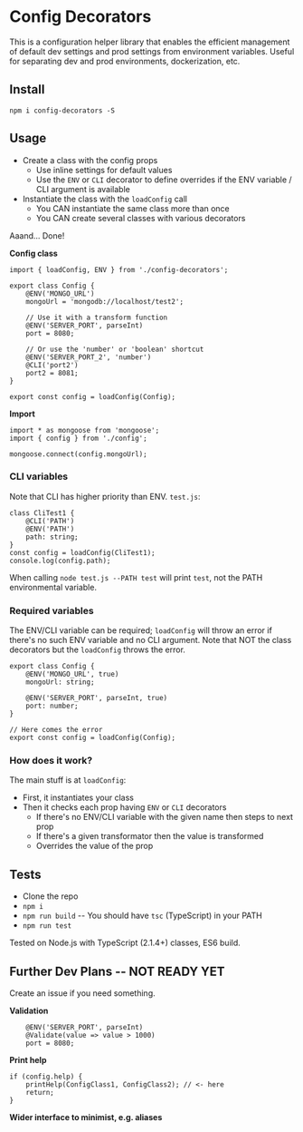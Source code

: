 # Config Decorators

This is a configuration helper library that enables the efficient management of
default dev settings and prod settings from environment variables. Useful for separating
dev and prod environments, dockerization, etc.


## Install

`npm i config-decorators -S`


## Usage

- Create a class with the config props
  - Use inline settings for default values
  - Use the `ENV` or `CLI` decorator to define overrides if the ENV variable / CLI argument is available
- Instantiate the class with the `loadConfig` call
  - You CAN instantiate the same class more than once
  - You CAN create several classes with various decorators

Aaand... Done!

**Config class**

```
import { loadConfig, ENV } from './config-decorators';

export class Config {
	@ENV('MONGO_URL')
	mongoUrl = 'mongodb://localhost/test2';

	// Use it with a transform function
	@ENV('SERVER_PORT', parseInt)
	port = 8080;

	// Or use the 'number' or 'boolean' shortcut
	@ENV('SERVER_PORT_2', 'number')
	@CLI('port2')
	port2 = 8081;
}

export const config = loadConfig(Config);
```

**Import**

```
import * as mongoose from 'mongoose';
import { config } from './config';

mongoose.connect(config.mongoUrl);
```


### CLI variables

Note that CLI has higher priority than ENV. `test.js`:

```
class CliTest1 {
	@CLI('PATH')
	@ENV('PATH')
	path: string;
}
const config = loadConfig(CliTest1);
console.log(config.path);
```

When calling `node test.js --PATH test` will print `test`, not the PATH environmental variable.


### Required variables

The ENV/CLI variable can be required; `loadConfig` will throw an error if there's no such ENV variable and no CLI argument.
Note that NOT the class decorators but the `loadConfig` throws the error.

```
export class Config {
	@ENV('MONGO_URL', true)
	mongoUrl: string;

	@ENV('SERVER_PORT', parseInt, true)
	port: number;
}

// Here comes the error
export const config = loadConfig(Config);
```


### How does it work?

The main stuff is at `loadConfig`:

- First, it instantiates your class
- Then it checks each prop having `ENV` or `CLI` decorators
	- If there's no ENV/CLI variable with the given name then steps to next prop
	- If there's a given transformator then the value is transformed
	- Overrides the value of the prop


## Tests

- Clone the repo
- `npm i`
- `npm run build` -- You should have `tsc` (TypeScript) in your PATH
- `npm run test`

Tested on Node.js with TypeScript (2.1.4+) classes, ES6 build.


## Further Dev Plans -- NOT READY YET

Create an issue if you need something.

**Validation**

```
	@ENV('SERVER_PORT', parseInt)
	@Validate(value => value > 1000)
	port = 8080;
```

**Print help**

```
if (config.help) {
	printHelp(ConfigClass1, ConfigClass2); // <- here
	return;
}
```

**Wider interface to minimist, e.g. aliases**

